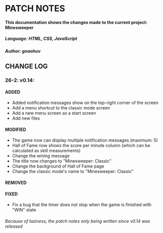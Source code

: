 # PATCH NOTES

#### This documentation shows the changes made to the current project: Minesweeper

##### Language: HTML, CSS, JavaScript
##### Author: gnaohuv

## CHANGE LOG

### 26-2: v0.14:
#### ADDED
- Added notification messages show on the top-right corner of the screen
- Add a menu shortcut to the classic mode screen
- Add a new menu screen as a start screen
- Add new files

#### MODIFIED
- The game now can display multiple notification messages (maximum: 5)
- Hall of Fame now shows the score per minute column (which can be calculated as skill measurements)
- Change the wining message
- The title now changes to "Minesweeper: Classic"
- Change the background of Hall of Fame page
- Change the classic mode's name to "Minesweeper: Classic"

#### REMOVED

#### FIXED
- Fix a bug that the timer does not stop when the game is finished with "WIN" state


###### Because of laziness, the patch notes only being written since v0.14 was released